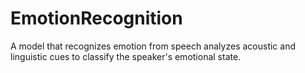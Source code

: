 # EmotionRecognition
A model that recognizes emotion from speech analyzes acoustic and linguistic cues to classify the speaker's emotional state.
